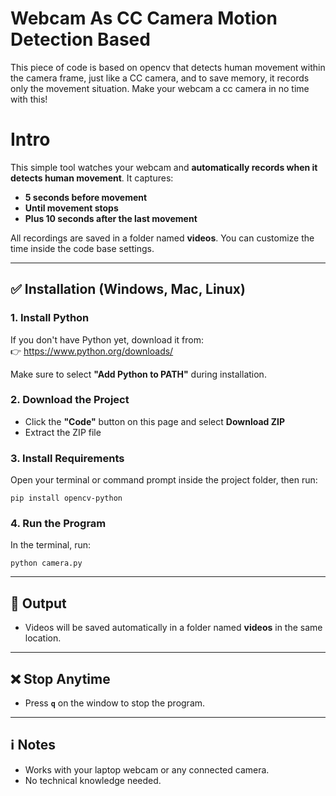 # Webcam As CC Camera Motion Detection Based
This piece of code is based on opencv that detects human movement within the camera frame, just like a CC camera, and to save memory, it records only the movement situation. Make your webcam a cc camera in no time with this!

# Intro
This simple tool watches your webcam and **automatically records when it detects human movement**. It captures:

- **5 seconds before movement**
- **Until movement stops**
- **Plus 10 seconds after the last movement**

All recordings are saved in a folder named **videos**. You can customize the time inside the code base settings.

---

## ✅ Installation (Windows, Mac, Linux)

### 1. Install Python
If you don't have Python yet, download it from:  
👉 https://www.python.org/downloads/

Make sure to select **"Add Python to PATH"** during installation.

### 2. Download the Project
- Click the **"Code"** button on this page and select **Download ZIP**
- Extract the ZIP file

### 3. Install Requirements
Open your terminal or command prompt inside the project folder, then run:

```
pip install opencv-python
```

### 4. Run the Program
In the terminal, run:

```
python camera.py
```

---

## 🎥 Output
- Videos will be saved automatically in a folder named **videos** in the same location.

---

## ❌ Stop Anytime
- Press **`q`** on the window to stop the program.

---

## ℹ️ Notes
- Works with your laptop webcam or any connected camera.
- No technical knowledge needed.
